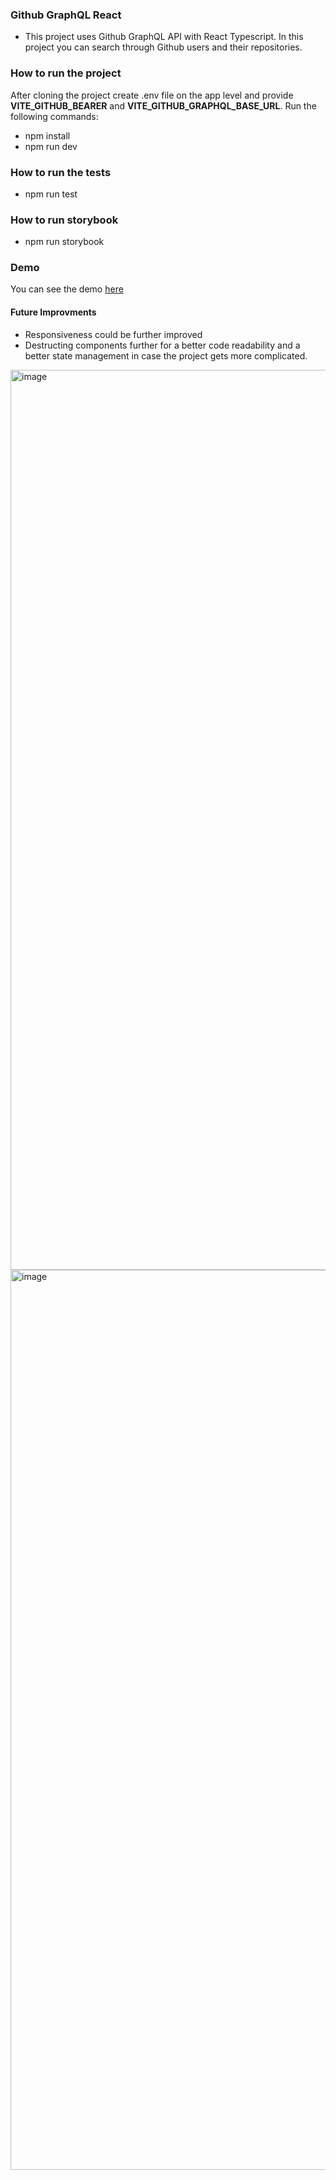 ### Github GraphQL React

- This project uses Github GraphQL API with React Typescript. In this project you can search through Github users and their repositories.

### How to run the project
After cloning the project create .env file on the app level and provide **VITE_GITHUB_BEARER** and **VITE_GITHUB_GRAPHQL_BASE_URL**. Run the following commands:

- npm install
- npm run dev

### How to run the tests

- npm run test

### How to run storybook

- npm run storybook

### Demo

You can see the demo [here](https://splendorous-pika-da944f.netlify.app/)


#### Future Improvments
- Responsiveness could be further improved
- Destructing components further for a better code readability and a better state management in case the project gets more complicated.

<img width="1440" alt="image" src="https://user-images.githubusercontent.com/62817155/204149739-2bfe0134-0cf6-4f70-9e9b-787dc1a65bdf.png">


<img width="1440" alt="image" src="https://user-images.githubusercontent.com/62817155/204149816-7162ca2e-aeee-4146-8e68-23c8b81c7af3.png">


